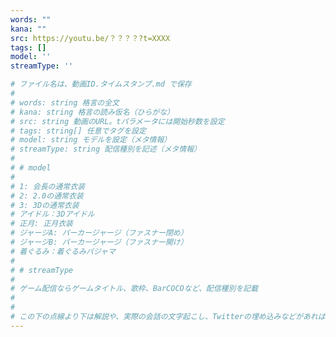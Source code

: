 ```yaml
---
words: ""
kana: ""
src: https://youtu.be/？？？？?t=XXXX
tags: []
model: ''
streamType: ''

# ファイル名は、動画ID.タイムスタンプ.md で保存
#
# words: string 格言の全文
# kana: string 格言の読み仮名（ひらがな）
# src: string 動画のURL。tパラメータには開始秒数を設定
# tags: string[] 任意でタグを設定
# model: string モデルを設定（メタ情報）
# streamType: string 配信種別を記述（メタ情報）
#
# # model
#
# 1: 会長の通常衣装
# 2: 2.0の通常衣装
# 3: 3Dの通常衣装
# アイドル：3Dアイドル
# 正月: 正月衣装
# ジャージA: パーカージャージ（ファスナー閉め）
# ジャージB: パーカージャージ（ファスナー開け）
# 着ぐるみ：着ぐるみパジャマ
#
# # streamType
#
# ゲーム配信ならゲームタイトル、歌枠、BarCOCOなど、配信種別を記載
#
#
# この下の点線より下は解説や、実際の会話の文字起こし、Twitterの埋め込みなどがあれば記載。
---
```


